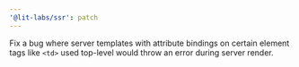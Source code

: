 ```yaml
---
'@lit-labs/ssr': patch
---
```


Fix a bug where server templates with attribute bindings on certain element tags like `<td>` used top-level would throw an error during server render.
